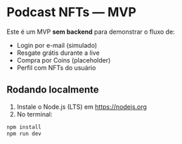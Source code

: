 # Podcast NFTs — MVP

Este é um MVP **sem backend** para demonstrar o fluxo de:
- Login por e-mail (simulado)
- Resgate grátis durante a live
- Compra por Coins (placeholder)
- Perfil com NFTs do usuário

## Rodando localmente
1. Instale o Node.js (LTS) em https://nodejs.org
2. No terminal:
```bash
npm install
npm run dev

